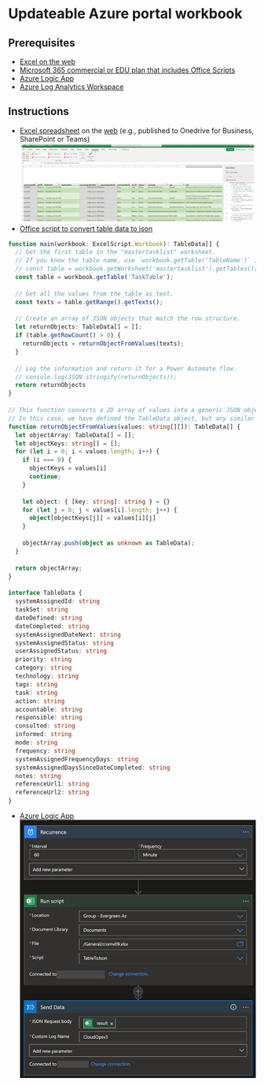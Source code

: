 # Updateable Azure portal workbook

## Prerequisites
- [Excel on the web](https://www.office.com/launch/excel)
- [Microsoft 365 commercial or EDU plan that includes Office Scripts](https://docs.microsoft.com/en-us/microsoft-365/admin/manage/manage-office-scripts-settings)
- [Azure Logic App](https://docs.microsoft.com/en-us/azure/logic-apps/)
- [Azure Log Analytics Workspace](https://docs.microsoft.com/en-us/azure/azure-monitor/logs/log-analytics-workspace-overview)

## Instructions
- [Excel spreadsheet](https://github.com/Azure/cloud-rolesandops/releases/download/v0.91b/cromv09.xlsx) on the [web](https://www.office.com/launch/excel) (e.g., published to Onedrive for Business, SharePoint or Teams)
[![](https://github.com/Azure/cloud-rolesandops/blob/main/images/excelonweb.jpg)](https://github.com/Azure/cloud-rolesandops/blob/main/images/excelonweb.jpg)
- [Office script to convert table data to json](https://docs.microsoft.com/en-us/microsoft-365/admin/manage/manage-office-scripts-settings)
```typescript
function main(workbook: ExcelScript.Workbook): TableData[] {
  // Get the first table in the "mastertasklist" worksheet.
  // If you know the table name, use `workbook.getTable('TableName')` instead.
  // const table = workbook.getWorksheet('mastertasklist').getTables()[0];
  const table = workbook.getTable('TaskTable');

  // Get all the values from the table as text.
  const texts = table.getRange().getTexts();

  // Create an array of JSON objects that match the row structure.
  let returnObjects: TableData[] = [];
  if (table.getRowCount() > 0) {
    returnObjects = returnObjectFromValues(texts);
  }

  // Log the information and return it for a Power Automate flow.
  // console.log(JSON.stringify(returnObjects));
  return returnObjects
}

// This function converts a 2D array of values into a generic JSON object.
// In this case, we have defined the TableData object, but any similar interface would work.
function returnObjectFromValues(values: string[][]): TableData[] {
  let objectArray: TableData[] = [];
  let objectKeys: string[] = [];
  for (let i = 0; i < values.length; i++) {
    if (i === 0) {
      objectKeys = values[i]
      continue;
    }

    let object: { [key: string]: string } = {}
    for (let j = 0; j < values[i].length; j++) {
      object[objectKeys[j]] = values[i][j]
    }

    objectArray.push(object as unknown as TableData);
  }

  return objectArray;
}

interface TableData {
  systemAssignedId: string
  taskSet: string
  dateDefined: string
  dateCompleted: string
  systemAssignedDateNext: string
  systemAssignedStatus: string
  userAssignedStatus: string
  priority: string
  category: string
  technology: string
  tags: string
  task: string
  action: string
  accountable: string
  responsible: string
  consulted: string
  informed: string
  mode: string
  frequency: string
  systemAssignedFrequencyDays: string
  systemAssignedDaysSinceDateCompleted: string
  notes: string
  referenceUrl1: string
  referenceUrl2: string
}
```
- [Azure Logic App](https://docs.microsoft.com/en-us/azure/logic-apps/)
[<img src="https://raw.githubusercontent.com/Azure/cloud-rolesandops/main/images/logicapp.jpg" width="500"/>](https://raw.githubusercontent.com/Azure/cloud-rolesandops/main/images/logicapp.jpg)